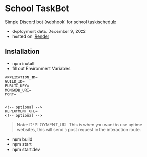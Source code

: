 # School TaskBot

Simple Discord bot (webhook) for school task/schedule

- deployment date: December 9, 2022
- hosted on: [Render](https://render.com/)

## Installation

- npm install
- fill out Environment Variables

```
APPLICATION_ID=
GUILD_ID=
PUBLIC_KEY=
MONGODB_URI=
PORT=


<!-- optional -->
DEPLOYMENT_URL=
<!-- optional -->
```

> Note: DEPLOYMENT_URL This is when you want to use uptime websites, this will send a post request in the interaction route.

- npm build
- npm start
- npm start:dev
